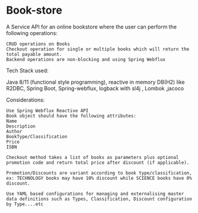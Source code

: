 # Book-store

A Service API for an online bookstore where the user can perform the following operations:

	CRUD operations on Books
	Checkout operation for single or multiple books which will return the total payable amount.
	Backend operations are non-blocking and using Spring Webflux
	
Tech Stack used: 

Java 8/11 (functional style programming), reactive in memory DB(H2) like R2DBC, Spring Boot, Spring-webflux, logback with sl4j , Lombok ,jacoco

Considerations:

	Use Spring Webflux Reactive API
	Book object should have the following attributes:
	Name
	Description
	Author
	BookType/Classification 
	Price
	ISBN
	
	Checkout method takes a list of books as parameters plus optional promotion code and return total price after discount (if applicable).
	
	Promotion/Discounts are variant according to book type/classification, ex: TECHNOLOGY books may have 10% discount while SCIENCE books have 0% discount.
	
	Use YAML based configurations for managing and externalising master data definitions such as Types, Classification, Discount configuration by Type....etc 
